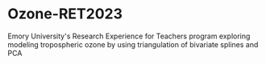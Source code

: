 # Ozone-RET2023
Emory University's Research Experience for Teachers program exploring modeling tropospheric ozone by using triangulation of bivariate splines and PCA
